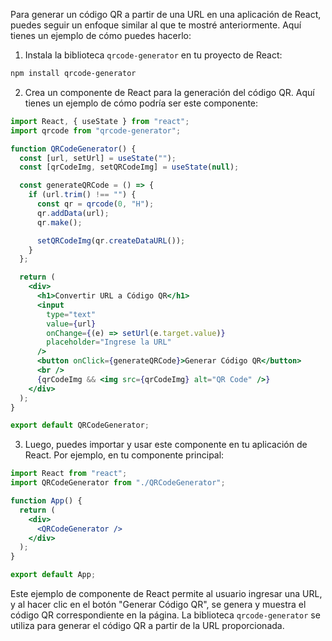 Para generar un código QR a partir de una URL en una aplicación de React, puedes seguir un enfoque similar al que te mostré anteriormente. Aquí tienes un ejemplo de cómo puedes hacerlo:

1. Instala la biblioteca `qrcode-generator` en tu proyecto de React:

```bash
npm install qrcode-generator
```

2. Crea un componente de React para la generación del código QR. Aquí tienes un ejemplo de cómo podría ser este componente:

```jsx
import React, { useState } from "react";
import qrcode from "qrcode-generator";

function QRCodeGenerator() {
  const [url, setUrl] = useState("");
  const [qrCodeImg, setQRCodeImg] = useState(null);

  const generateQRCode = () => {
    if (url.trim() !== "") {
      const qr = qrcode(0, "H");
      qr.addData(url);
      qr.make();

      setQRCodeImg(qr.createDataURL());
    }
  };

  return (
    <div>
      <h1>Convertir URL a Código QR</h1>
      <input
        type="text"
        value={url}
        onChange={(e) => setUrl(e.target.value)}
        placeholder="Ingrese la URL"
      />
      <button onClick={generateQRCode}>Generar Código QR</button>
      <br />
      {qrCodeImg && <img src={qrCodeImg} alt="QR Code" />}
    </div>
  );
}

export default QRCodeGenerator;
```

3. Luego, puedes importar y usar este componente en tu aplicación de React. Por ejemplo, en tu componente principal:

```jsx
import React from "react";
import QRCodeGenerator from "./QRCodeGenerator";

function App() {
  return (
    <div>
      <QRCodeGenerator />
    </div>
  );
}

export default App;
```

Este ejemplo de componente de React permite al usuario ingresar una URL, y al hacer clic en el botón "Generar Código QR", se genera y muestra el código QR correspondiente en la página. La biblioteca `qrcode-generator` se utiliza para generar el código QR a partir de la URL proporcionada.
